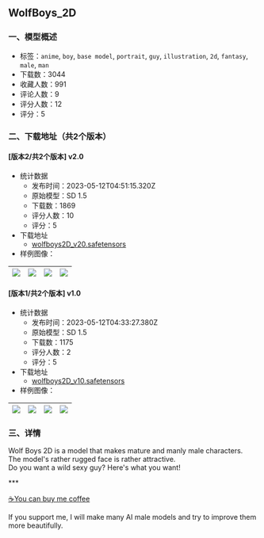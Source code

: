 ## WolfBoys_2D
### 一、模型概述

- 标签：`anime`, `boy`, `base model`, `portrait`, `guy`, `illustration`, `2d`, `fantasy`, `male`, `man`
- 下载数：3044
- 收藏人数：991
- 评论人数：9
- 评分人数：12
- 评分：5

### 二、下载地址（共2个版本）

#### [版本2/共2个版本] v2.0

- 统计数据
  - 发布时间：2023-05-12T04:51:15.320Z
  - 原始模型：SD 1.5
  - 下载数：1869
  - 评分人数：10
  - 评分：5
- 下载地址
  - [wolfboys2D_v20.safetensors](https://civitai.com/api/download/models/68509)
- 样例图像：

| <img src="https://image.civitai.com/xG1nkqKTMzGDvpLrqFT7WA/d3045ac8-6223-420d-a861-e174d0e1f82e/width=450/763525.jpeg" /> | <img src="https://image.civitai.com/xG1nkqKTMzGDvpLrqFT7WA/69b10196-a250-4adb-acd7-2b32846c9c94/width=450/763526.jpeg" /> | <img src="https://image.civitai.com/xG1nkqKTMzGDvpLrqFT7WA/05c3dff1-d101-46b5-84f1-130a18bfeb58/width=450/763527.jpeg" /> | <img src="https://image.civitai.com/xG1nkqKTMzGDvpLrqFT7WA/ef6a0dcc-a609-43de-813c-d40a44d5ce01/width=450/763528.jpeg" /> |
| ---- | ---- | ---- | ---- |

#### [版本1/共2个版本] v1.0

- 统计数据
  - 发布时间：2023-05-12T04:33:27.380Z
  - 原始模型：SD 1.5
  - 下载数：1175
  - 评分人数：2
  - 评分：5
- 下载地址
  - [wolfboys2D_v10.safetensors](https://civitai.com/api/download/models/49712)
- 样例图像：

| <img src="https://image.civitai.com/xG1nkqKTMzGDvpLrqFT7WA/4911a02d-9aee-4927-bc71-5b9eac382c00/width=450/534372.jpeg" /> | <img src="https://image.civitai.com/xG1nkqKTMzGDvpLrqFT7WA/dfc54d77-de1e-453c-f3b2-1eceffa5ee00/width=450/534347.jpeg" /> | <img src="https://image.civitai.com/xG1nkqKTMzGDvpLrqFT7WA/9b9ed7d4-6aa1-4637-990b-75193cd7f000/width=450/534348.jpeg" /> | <img src="https://image.civitai.com/xG1nkqKTMzGDvpLrqFT7WA/f3bc9049-2b30-4fd1-0353-dff37bfd9800/width=450/534355.jpeg" /> |
| ---- | ---- | ---- | ---- |


### 三、详情
<p>Wolf Boys 2D is a model that makes mature and manly male characters.<br />The model's rather rugged face is rather attractive.<br />Do you want a wild sexy guy? Here's what you want!</p><p></p><p>***</p><p></p><p><a target="_blank" rel="ugc" href="https://www.buymeacoffee.com/bodlo">☕You can buy me coffee</a></p><p>If you support me, I will make many AI male models and try to improve them more beautifully.</p>